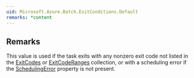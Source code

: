 ```yaml
---  
uid: Microsoft.Azure.Batch.ExitConditions.Default  
remarks: *content  
---  
```

  
## Remarks  
 This value is used if the task exits with any nonzero exit code not listed in the [ExitCodes](assetId:///P:Microsoft.Azure.Batch.ExitConditions.ExitCodes?qualifyHint=False&autoUpgrade=True) or              [ExitCodeRanges](assetId:///P:Microsoft.Azure.Batch.ExitConditions.ExitCodeRanges?qualifyHint=False&autoUpgrade=True) collection, or with a scheduling error if the [SchedulingError](assetId:///P:Microsoft.Azure.Batch.ExitConditions.SchedulingError?qualifyHint=False&autoUpgrade=True) property              is not present.